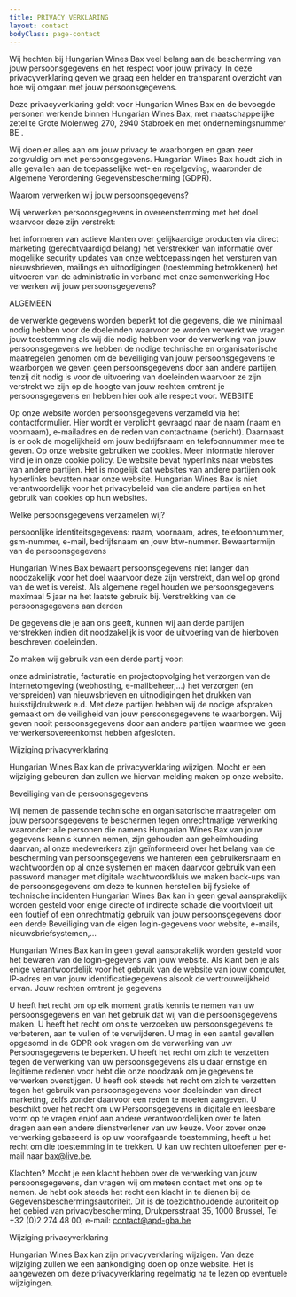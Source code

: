 ```yaml
---
title: PRIVACY VERKLARING
layout: contact
bodyClass: page-contact
---
```


Wij hechten bij Hungarian Wines Bax veel belang aan de bescherming van jouw persoonsgegevens en het respect voor jouw privacy. In deze privacyverklaring geven we graag een helder en transparant overzicht van hoe wij omgaan met jouw persoonsgegevens.

Deze privacyverklaring geldt voor Hungarian Wines Bax en de bevoegde personen werkende binnen Hungarian Wines Bax, met maatschappelijke zetel te Grote Molenweg 270, 2940 Stabroek en met ondernemingsnummer BE .

Wij doen er alles aan om jouw privacy te waarborgen en gaan zeer zorgvuldig om met persoonsgegevens. Hungarian Wines Bax houdt zich in alle gevallen aan de toepasselijke wet- en regelgeving, waaronder de Algemene Verordening Gegevensbescherming (GDPR).


Waarom verwerken wij jouw persoonsgegevens?

Wij verwerken persoonsgegevens in overeenstemming met het doel waarvoor deze zijn verstrekt:

het informeren van actieve klanten over gelijkaardige producten via direct marketing (gerechtvaardigd belang)
het verstrekken van informatie over mogelijke security updates van onze webtoepassingen
het versturen van nieuwsbrieven, mailings en uitnodigingen (toestemming betrokkenen)
het uitvoeren van de administratie in verband met onze samenwerking
Hoe verwerken wij jouw persoonsgegevens?

ALGEMEEN

de verwerkte gegevens worden beperkt tot die gegevens, die we minimaal nodig hebben voor de doeleinden waarvoor ze worden verwerkt
we vragen jouw toestemming als wij die nodig hebben voor de verwerking van jouw persoonsgegevens
we hebben de nodige technische en organisatorische maatregelen genomen om de beveiliging van jouw persoonsgegevens te waarborgen
we geven geen persoonsgegevens door aan andere partijen, tenzij dit nodig is voor de uitvoering van doeleinden waarvoor ze zijn verstrekt
we zijn op de hoogte van jouw rechten omtrent je persoonsgegevens en hebben hier ook alle respect voor.
WEBSITE

Op onze website worden persoonsgegevens verzameld via het contactformulier.  Hier wordt er verplicht gevraagd naar de naam (naam en voornaam), e-mailadres en de reden van contactname (bericht). Daarnaast is er ook de mogelijkheid om jouw bedrijfsnaam en telefoonnummer mee te geven.
Op onze website gebruiken we cookies. Meer informatie hierover vind je in onze cookie policy.
De website bevat hyperlinks naar websites van andere partijen. Het is mogelijk dat websites van andere partijen ook hyperlinks bevatten naar onze website. Hungarian Wines Bax is niet verantwoordelijk voor het privacybeleid van die andere partijen en het gebruik van cookies op hun websites.

Welke persoonsgegevens verzamelen wij?

persoonlijke identiteitsgegevens: naam, voornaam, adres, telefoonnummer, gsm-nummer, e-mail, bedrijfsnaam en jouw btw-nummer.
Bewaartermijn van de persoonsgegevens

Hungarian Wines Bax bewaart persoonsgegevens niet langer dan noodzakelijk voor het doel waarvoor deze zijn verstrekt, dan wel op grond van de wet is vereist. Als algemene regel houden we persoonsgegevens maximaal 5 jaar na het laatste gebruik bij.
Verstrekking van de persoonsgegevens aan derden

De gegevens die je aan ons geeft, kunnen wij aan derde partijen verstrekken indien dit noodzakelijk is voor de uitvoering van de hierboven beschreven doeleinden.

Zo maken wij gebruik van een derde partij voor:

onze administratie, facturatie en projectopvolging
het verzorgen van de internetomgeving (webhosting, e-mailbeheer,…)
het verzorgen (en verspreiden) van nieuwsbrieven en uitnodigingen
het drukken van huisstijldrukwerk e.d.
Met deze partijen hebben wij de nodige afspraken gemaakt om de veiligheid van jouw persoonsgegevens te waarborgen. Wij geven nooit persoonsgegevens door aan andere partijen waarmee we geen verwerkersovereenkomst hebben afgesloten.


Wijziging privacyverklaring

Hungarian Wines Bax kan de privacyverklaring wijzigen. Mocht er een wijziging gebeuren dan zullen we hiervan melding maken op onze website.

Beveiliging van de persoonsgegevens

Wij nemen de passende technische en organisatorische maatregelen om jouw persoonsgegevens te beschermen tegen onrechtmatige verwerking waaronder:
alle personen die namens Hungarian Wines Bax van jouw gegevens kennis kunnen nemen, zijn gehouden aan geheimhouding daarvan; al onze medewerkers zijn geïnformeerd over het belang van de bescherming van persoonsgegevens
we hanteren een gebruikersnaam en wachtwoorden op al onze systemen en maken daarvoor gebruik van een password manager met digitale wachtwoordkluis
we maken back-ups van de persoonsgegevens om deze te kunnen herstellen bij fysieke of technische incidenten
Hungarian Wines Bax kan in geen geval aansprakelijk worden gesteld voor enige directe of indirecte schade die voortvloeit uit een foutief of een onrechtmatig gebruik van jouw persoonsgegevens door een derde
Beveiliging van de eigen login-gegevens voor website,  e-mails, nieuwsbriefsystemen,…

Hungarian Wines Bax kan in geen geval aansprakelijk worden gesteld voor het bewaren van de login-gegevens van jouw website. Als klant ben je als enige verantwoordelijk voor het gebruik van de website van jouw computer, IP-adres en van jouw identificatiegegevens alsook de vertrouwelijkheid ervan.
Jouw rechten omtrent je gegevens

U heeft het recht om op elk moment gratis kennis te nemen van uw persoonsgegevens en van het gebruik dat wij van die persoonsgegevens maken. U heeft het recht om ons te verzoeken uw persoonsgegevens te verbeteren, aan te vullen of te verwijderen. U mag in een aantal gevallen opgesomd in de GDPR ook vragen om de verwerking van uw Persoonsgegevens te beperken. U heeft het recht om zich te verzetten tegen de verwerking van uw persoonsgegevens als u daar ernstige en legitieme redenen voor hebt die onze noodzaak om je gegevens te verwerken overstijgen. U heeft ook steeds het recht om zich te verzetten tegen het gebruik van persoonsgegevens voor doeleinden van direct marketing, zelfs zonder daarvoor een reden te moeten aangeven. U beschikt over het recht om uw Persoonsgegevens in digitale en leesbare vorm op te vragen en/of aan andere verantwoordelijken over te laten dragen aan een andere dienstverlener van uw keuze. Voor zover onze verwerking gebaseerd is op uw voorafgaande toestemming, heeft u het recht om die toestemming in te trekken. U kan uw rechten uitoefenen per e-mail naar bax@live.be.

Klachten?
Mocht je een klacht hebben over de verwerking van jouw persoonsgegevens, dan vragen wij om meteen contact met ons op te nemen.  Je hebt ook steeds het recht een klacht in te dienen bij de Gegevensbeschermingsautoriteit. Dit is de toezichthoudende autoriteit op het gebied van privacybescherming, Drukpersstraat 35, 1000 Brussel, Tel +32 (0)2 274 48 00, e-mail: contact@apd-gba.be

Wijziging privacyverklaring

Hungarian Wines Bax kan zijn privacyverklaring wijzigen. Van deze wijziging zullen we een aankondiging doen op onze website. Het is aangewezen om deze privacyverklaring regelmatig na te lezen op eventuele wijzigingen.
